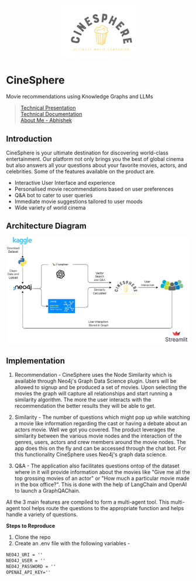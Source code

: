 <div style="text-align:center;">
    <img src="logo.png" width=200>
</div>

# CineSphere
Movie recommendations using Knowledge Graphs and LLMs

> [Technical Presentation](CineSphere%20-%20Presentation.pptx)<br>
> [Technical Documentation](other%20files/CineSphere%20-%20Technical%20Documentation.pdf)<br>
> [About Me - Abhishek](Abhishek%20Shankar%20-%20About%20Me.pptx)<br>

## Introduction 


CineSphere is your ultimate destination for discovering world-class entertainment. Our platform not only brings you the best of global cinema but also answers all your questions about your favorite movies, actors, and celebrities. Some of the features available on the 
product are. 

- Interactive User Interface and experience
- Personalised movie recommendations based on user preferences
- Q&A bot to cater to user queries
- Immediate movie suggestions tailored to user moods
- Wide variety of world cinema

## Architecture Diagram
<img src="CineSphere_Flow.png" alt="Product Flow">


## Implementation

1. Recommendation - CineSphere uses the Node Similarity which is available through Neo4j's Graph Data Science plugin. Users will be allowed to signup and be produced a set of movies. Upon selecting the movies the graph will capture all relationships and start running a similarity algorithm. The more the user interacts with the recommendation
the better results they will be able to get. 

2. Similarity - The number of questions which might pop up while watching a movie like information regarding the cast or having a debate about an actors movie. Well we got you covered. The product leverages the similarity between the various movie nodes and the interaction of the genres, users, actors and crew members around the movie nodes. The app does this on the fly and can be accessed through the chat bot. For this functionality CineSphere uses Neo4j's graph data science.

3. Q&A - The application also facilitates questions ontop of the dataset where in it will provide information about the movies like "Give me all the top grossing movies of an actor" or "How much a particular movie made in the box office?". This is done with the help of LangChain and OpenAI to launch a GraphQAChain. 

All the 3 main features are compiled to form a multi-agent tool. This multi-agent tool helps route the questions to the appropriate function and helps handle a variety of questions.
  

**Steps to Reproduce**

1) Clone the repo 
2) Create an .env file with the following variables - 

```
NEO4J_URI = ''
NEO4J_USER = ''
NEO4J_PASSWORD = ''
OPENAI_API_KEY=''

```